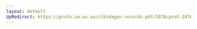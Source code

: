 ```yaml
---
layout: default
UpRedirect: https://pruto.im.uu.se/riksdagen-records-pdf/1876/prot-1876--fk--019/prot-1876--fk--019_046.pdf
---
```


